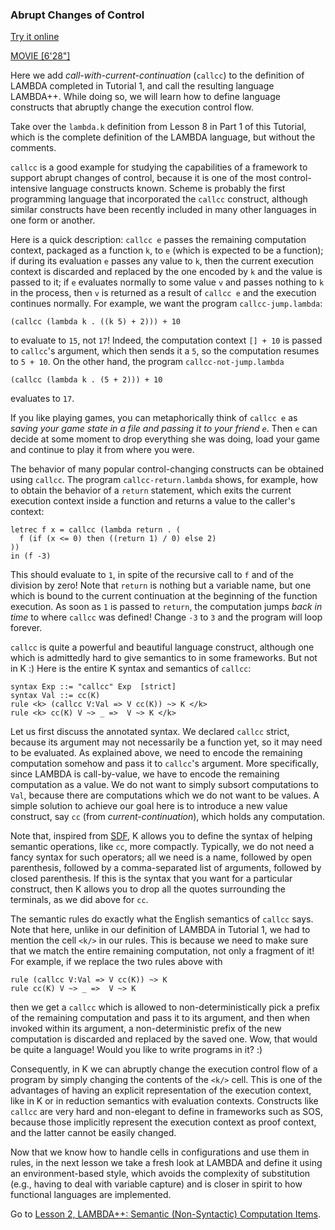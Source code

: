 <!-- Copyright (c) 2012-2019 K Team. All Rights Reserved. -->

### Abrupt Changes of Control

[Try it online](http://kframework.org/tool/run/?autoload=tutorial/1_k/3_lambda%2b%2b/lesson_1/lambda.k)

[MOVIE [6'28"]](http://youtu.be/UZ9iaus024g)

Here we add *call-with-current-continuation* (`callcc`) to the definition of
LAMBDA completed in Tutorial 1, and call the resulting language LAMBDA++.
While doing so, we will learn how to define language constructs that
abruptly change the execution control flow.

Take over the `lambda.k` definition from Lesson 8 in Part 1 of this Tutorial,
which is the complete definition of the LAMBDA language, but without the
comments.

`callcc` is a good example for studying the capabilities of a framework to
support abrupt changes of control, because it is one of the most
control-intensive language constructs known.  Scheme is probably the first
programming language that incorporated the `callcc` construct, although
similar constructs have been recently included in many other languages in
one form or another.

Here is a quick description: `callcc e` passes the remaining computation
context, packaged as a function `k`, to `e` (which is expected to be a function);
if during its evaluation `e` passes any value to `k`, then the current
execution context is discarded and replaced by the one encoded by `k` and
the value is passed to it; if `e` evaluates normally to some value `v` and
passes nothing to `k` in the process, then `v` is returned as a result of
`callcc e` and the execution continues normally.  For example, we want the
program `callcc-jump.lambda`:

    (callcc (lambda k . ((k 5) + 2))) + 10

to evaluate to `15`, not `17`!  Indeed, the computation context `[] + 10` is
passed to `callcc`'s argument, which then sends it a `5`, so the computation
resumes to `5 + 10`.  On the other hand, the program `callcc-not-jump.lambda`

    (callcc (lambda k . (5 + 2))) + 10

evaluates to `17`.

If you like playing games, you can metaphorically think of `callcc e` as
*saving your game state in a file and passing it to your friend `e`*.
Then `e` can decide at some moment to drop everything she was doing, load
your game and continue to play it from where you were.

The behavior of many popular control-changing constructs can be obtained
using `callcc`.  The program `callcc-return.lambda` shows, for example, how to
obtain the behavior of a `return` statement, which exits the current execution
context inside a function and returns a value to the caller's context:

    letrec f x = callcc (lambda return . (
      f (if (x <= 0) then ((return 1) / 0) else 2)
    ))
    in (f -3)

This should evaluate to `1`, in spite of the recursive call to `f`
and of the division by zero!  Note that `return` is nothing but a variable
name, but one which is bound to the current continuation at the beginning of
the function execution.  As soon as `1` is passed to `return`, the computation
jumps *back in time* to where `callcc` was defined! Change `-3` to `3` and the
program will loop forever.

`callcc` is quite a powerful and beautiful language construct, although one
which is admittedly hard to give semantics to in some frameworks.
But not in K :)  Here is the entire K syntax and semantics of `callcc`:

    syntax Exp ::= "callcc" Exp  [strict]
    syntax Val ::= cc(K)
    rule <k> (callcc V:Val => V cc(K)) ~> K </k>
    rule <k> cc(K) V ~> _ =>  V ~> K </k>

Let us first discuss the annotated syntax.  We declared `callcc` strict,
because its argument may not necessarily be a function yet, so it may need
to be evaluated.  As explained above, we need to encode the remaining
computation somehow and pass it to `callcc`'s argument.  More specifically,
since LAMBDA is call-by-value, we have to encode the remaining computation as
a value.  We do not want to simply subsort computations to `Val`, because there
are computations which we do not want to be values.  A simple solution to
achieve our goal here is to introduce a new value construct, say `cc` (from
*current-continuation*), which holds any computation.

Note that, inspired from [SDF](http://www.program-transformation.org/Sdf/),
K allows you to define the syntax of helping semantic operations, like `cc`,
more compactly.  Typically, we do not need a fancy syntax for such operators;
all we need is a name, followed by open parenthesis, followed by a
comma-separated list of arguments, followed by closed parenthesis.  If this
is the syntax that you want for a particular construct, then K allows you to
drop all the quotes surrounding the terminals, as we did above for `cc`.

The semantic rules do exactly what the English semantics of `callcc` says.
Note that here, unlike in our definition of LAMBDA in Tutorial 1, we had
to mention the cell `<k/>` in our rules.  This is because we need to make sure
that we match the entire remaining computation, not only a fragment of it!
For example, if we replace the two rules above with

    rule (callcc V:Val => V cc(K)) ~> K
    rule cc(K) V ~> _ =>  V ~> K

then we get a `callcc` which is allowed to non-deterministically pick a
prefix of the remaining computation and pass it to its argument, and then
when invoked within its argument, a non-deterministic prefix of the new
computation is discarded and replaced by the saved one.  Wow, that would
be quite a language!  Would you like to write programs in it?  :)

Consequently, in K we can abruptly change the execution control flow of a
program by simply changing the contents of the `<k/>` cell.  This is one of
the advantages of having an explicit representation of the execution context,
like in K or in reduction semantics with evaluation contexts.  Constructs like
`callcc` are very hard and non-elegant to define in frameworks such as SOS,
because those implicitly represent the execution context as proof context,
and the latter cannot be easily changed.

Now that we know how to handle cells in configurations and use them in rules,
in the next lesson we take a fresh look at LAMBDA and define it using
an environment-based style, which avoids the complexity of substitution
(e.g., having to deal with variable capture) and is closer in spirit to how
functional languages are implemented.


Go to [Lesson 2, LAMBDA++: Semantic (Non-Syntactic) Computation Items](../lesson_2/README.md).


